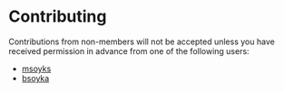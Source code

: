 # Contributing

Contributions from non-members will not be accepted unless you have received permission in advance from one of the following users:

- [msoyks](https://github.com/msoyks)
- [bsoyka](https://github.com/bsoyka)
